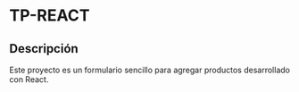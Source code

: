 # TP-REACT

## Descripción

Este proyecto es un formulario sencillo para agregar productos desarrollado con React.
